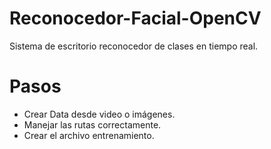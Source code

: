 # Reconocedor-Facial-OpenCV
 Sistema de escritorio reconocedor de clases en tiempo real.
# Pasos 
 - Crear Data desde video o imágenes.
 - Manejar las rutas correctamente.
 - Crear el archivo entrenamiento.

